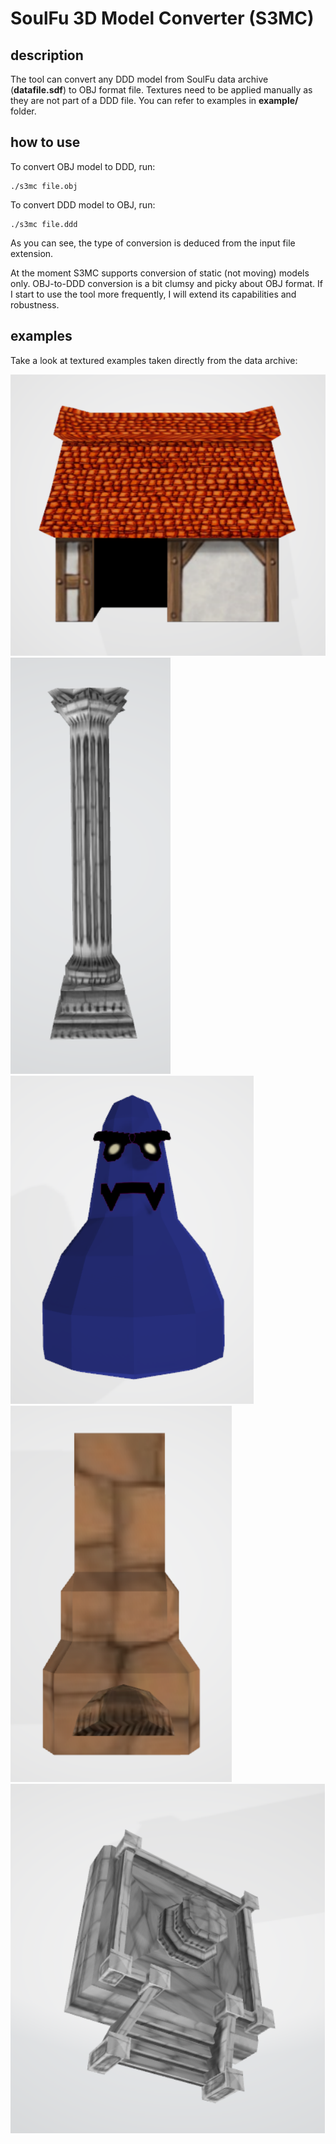 # SoulFu 3D Model Converter (S3MC)

## description
The tool can convert any DDD model from SoulFu data archive (**datafile.sdf**) to OBJ format file. Textures need to be applied manually as they are not part of a DDD file. You can refer to examples in **example/** folder.

## how to use
To convert OBJ model to DDD, run:
```
./s3mc file.obj
```
To convert DDD model to OBJ, run:
```
./s3mc file.ddd
```
As you can see, the type of conversion is deduced from the input file extension.

At the moment S3MC supports conversion of static (not moving) models only. OBJ-to-DDD conversion is a bit clumsy and picky about OBJ format. If I start to use the tool more frequently, I will extend its capabilities and robustness.

## examples
Take a look at textured examples taken directly from the data archive:

![house](images/house.png)
![pillar](images/pillar.png)
![slime](images/slime.png)
![stove](images/stove.png)
![virtue](images/virtue.png)
